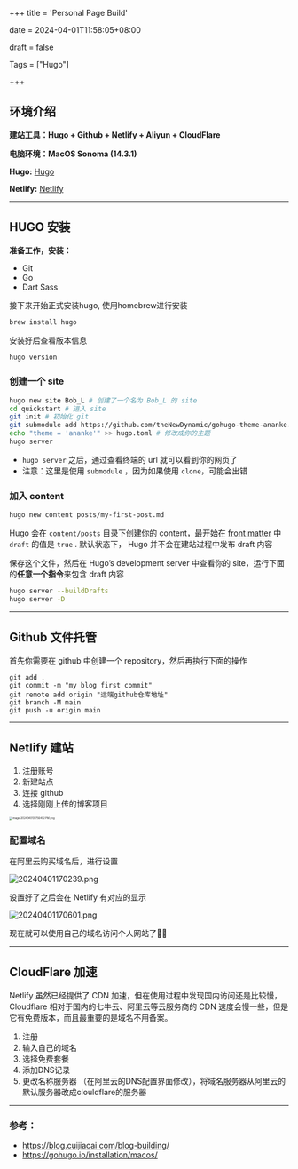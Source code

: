 +++
title = 'Personal Page Build'

date = 2024-04-01T11:58:05+08:00

draft = false

Tags = ["Hugo"]

+++

## 环境介绍

**建站工具：Hugo +  Github + Netlify + Aliyun + CloudFlare**

**电脑环境：MacOS Sonoma (14.3.1)**

**Hugo:** [Hugo](https://gohugo.io/)

**Netlify:** [Netlify](https://www.netlify.com/)

------

## HUGO 安装

**准备工作，安装：**

- Git
- Go
- Dart Sass

接下来开始正式安装hugo, 使用homebrew进行安装

```bash
brew install hugo
```

安装好后查看版本信息

```bash
hugo version
```

### 创建一个 site

```bash
hugo new site Bob_L # 创建了一个名为 Bob_L 的 site
cd quickstart # 进入 site
git init # 初始化 git
git submodule add https://github.com/theNewDynamic/gohugo-theme-ananke.git themes/ananke # 加入你的主题
echo "theme = 'ananke'" >> hugo.toml # 修改成你的主题
hugo server
```

- `hugo server` 之后，通过查看终端的 url 就可以看到你的网页了
- 注意：这里是使用 `submodule` ，因为如果使用 `clone`，可能会出错

### 加入 content

```bash
hugo new content posts/my-first-post.md
```

Hugo 会在 `content/posts` 目录下创建你的 content，最开始在 [front matter](https://gohugo.io/content-management/front-matter/) 中 `draft` 的值是 `true` . 默认状态下， Hugo 并不会在建站过程中发布 draft 内容

保存这个文件，然后在 Hugo’s development server 中查看你的 site，运行下面的**任意一个指令**来包含 draft 内容

```bash
hugo server --buildDrafts
hugo server -D
```

------

## Github 文件托管

首先你需要在 github 中创建一个 repository，然后再执行下面的操作

```
git add .
git commit -m "my blog first commit"
git remote add origin "远端github仓库地址"
git branch -M main
git push -u origin main
```

------

## Netlify 建站

1. 注册账号
2. 新建站点
3. 连接 github
4. 选择刚刚上传的博客项目

<img src="https://s2.loli.net/2024/04/01/kmHCvwYS46TBz87.png" alt="image-2024040131756402 PM.png" style="zoom:33%;" />

### 配置域名

在阿里云购买域名后，进行设置

![20240401170239.png](https://s2.loli.net/2024/04/01/SfKVahjkJYcT3ye.png)

设置好了之后会在 Netlify 有对应的显示

![20240401170601.png](https://s2.loli.net/2024/04/01/LHPbi47fTr1CIld.png)

现在就可以使用自己的域名访问个人网站了🎉🎉

------

## CloudFlare 加速

Netlify 虽然已经提供了 CDN 加速，但在使用过程中发现国内访问还是比较慢，Cloudflare 相对于国内的七牛云、阿里云等云服务商的 CDN 速度会慢一些，但是它有免费版本，而且最重要的是域名不用备案。

1. 注册
2. 输入自己的域名
3. 选择免费套餐
4. 添加DNS记录
5. 更改名称服务器 （在阿里云的DNS配置界面修改），将域名服务器从阿里云的默认服务器改成clouldflare的服务器

------

### 参考：

- https://blog.cuijiacai.com/blog-building/
- https://gohugo.io/installation/macos/

